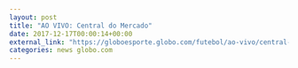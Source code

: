 ```yaml
---
layout: post
title: "AO VIVO: Central do Mercado"
date: 2017-12-17T00:00:14+00:00
external_link: "https://globoesporte.globo.com/futebol/ao-vivo/central-do-mercado-2017-2018.ghtml"
categories: news globo.com
---
```


